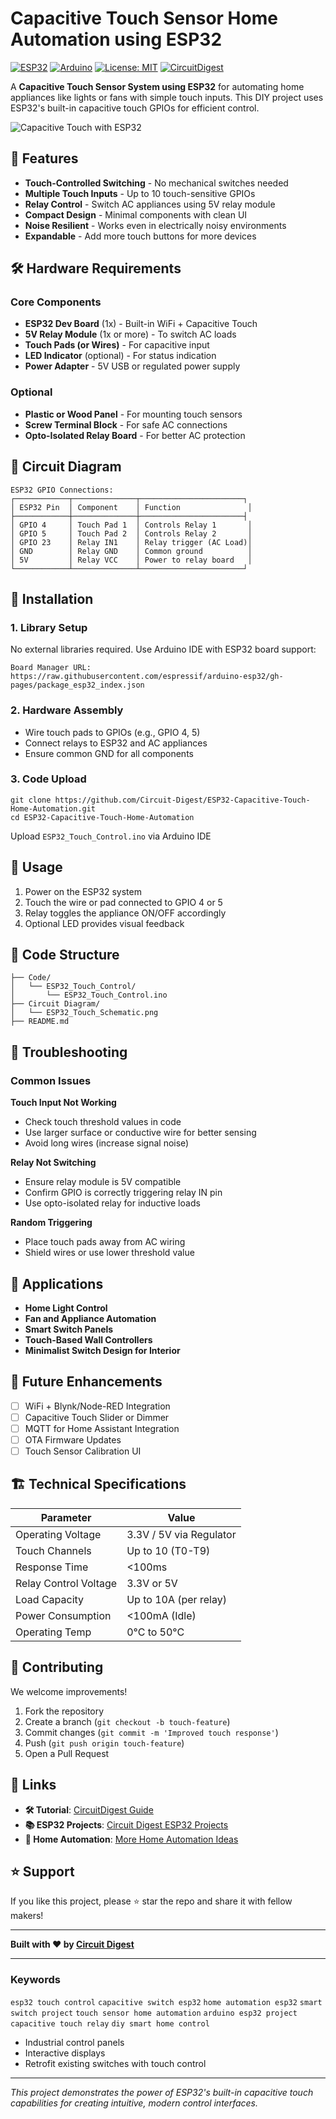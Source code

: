 Capacitive Touch Sensor Home Automation using ESP32
====================================================

[![ESP32](https://img.shields.io/badge/ESP32-003B71?style=for-the-badge&logo=espressif&logoColor=white)](https://www.espressif.com/) 
[![Arduino](https://img.shields.io/badge/Arduino-00979D?style=for-the-badge&logo=Arduino&logoColor=white)](https://www.arduino.cc/) 
[![License: MIT](https://img.shields.io/badge/License-MIT-yellow.svg?style=for-the-badge)](https://opensource.org/licenses/MIT) 
[![CircuitDigest](https://img.shields.io/badge/Tutorial-CircuitDigest-blue?style=for-the-badge)](https://circuitdigest.com/microcontroller-projects/build-your-own-capacitive-touch-sensor-to-control-home-appliances-using-esp32)

A **Capacitive Touch Sensor System using ESP32** for automating home appliances like lights or fans with simple touch inputs. This DIY project uses ESP32's built-in capacitive touch GPIOs for efficient control.

![Capacitive Touch with ESP32]()

🚀 Features
-----------

-   **Touch-Controlled Switching** - No mechanical switches needed
-   **Multiple Touch Inputs** - Up to 10 touch-sensitive GPIOs
-   **Relay Control** - Switch AC appliances using 5V relay module
-   **Compact Design** - Minimal components with clean UI
-   **Noise Resilient** - Works even in electrically noisy environments
-   **Expandable** - Add more touch buttons for more devices

🛠️ Hardware Requirements
-------------------------

### Core Components

-   **ESP32 Dev Board** (1x) - Built-in WiFi + Capacitive Touch
-   **5V Relay Module** (1x or more) - To switch AC loads
-   **Touch Pads (or Wires)** - For capacitive input
-   **LED Indicator** (optional) - For status indication
-   **Power Adapter** - 5V USB or regulated power supply

### Optional

-   **Plastic or Wood Panel** - For mounting touch sensors
-   **Screw Terminal Block** - For safe AC connections
-   **Opto-Isolated Relay Board** - For better AC protection

📐 Circuit Diagram
------------------

```
ESP32 GPIO Connections:
┌────────────┬──────────────┬───────────────────────┐
│ ESP32 Pin  │ Component    │ Function               │
├────────────┼──────────────┼───────────────────────┤
│ GPIO 4     │ Touch Pad 1  │ Controls Relay 1       │
│ GPIO 5     │ Touch Pad 2  │ Controls Relay 2       │
│ GPIO 23    │ Relay IN1    │ Relay trigger (AC Load)│
│ GND        │ Relay GND    │ Common ground          │
│ 5V         │ Relay VCC    │ Power to relay board   │
└────────────┴──────────────┴───────────────────────┘
```

🔧 Installation
---------------

### 1. Library Setup

No external libraries required. Use Arduino IDE with ESP32 board support:
```
Board Manager URL: https://raw.githubusercontent.com/espressif/arduino-esp32/gh-pages/package_esp32_index.json
```

### 2. Hardware Assembly

- Wire touch pads to GPIOs (e.g., GPIO 4, 5)
- Connect relays to ESP32 and AC appliances
- Ensure common GND for all components

### 3. Code Upload

```
git clone https://github.com/Circuit-Digest/ESP32-Capacitive-Touch-Home-Automation.git
cd ESP32-Capacitive-Touch-Home-Automation
```

Upload `ESP32_Touch_Control.ino` via Arduino IDE

🎯 Usage
--------

1. Power on the ESP32 system
2. Touch the wire or pad connected to GPIO 4 or 5
3. Relay toggles the appliance ON/OFF accordingly
4. Optional LED provides visual feedback

📁 Code Structure
-----------------

```
├── Code/
│   └── ESP32_Touch_Control/
│       └── ESP32_Touch_Control.ino
├── Circuit Diagram/
│   └── ESP32_Touch_Schematic.png
├── README.md
```

🔧 Troubleshooting
------------------

### Common Issues

**Touch Input Not Working**

- Check touch threshold values in code
- Use larger surface or conductive wire for better sensing
- Avoid long wires (increase signal noise)

**Relay Not Switching**

- Ensure relay module is 5V compatible
- Confirm GPIO is correctly triggering relay IN pin
- Use opto-isolated relay for inductive loads

**Random Triggering**

- Place touch pads away from AC wiring
- Shield wires or use lower threshold value

📱 Applications
---------------

- **Home Light Control**
- **Fan and Appliance Automation**
- **Smart Switch Panels**
- **Touch-Based Wall Controllers**
- **Minimalist Switch Design for Interior**

🔮 Future Enhancements
----------------------

- [ ] WiFi + Blynk/Node-RED Integration
- [ ] Capacitive Touch Slider or Dimmer
- [ ] MQTT for Home Assistant Integration
- [ ] OTA Firmware Updates
- [ ] Touch Sensor Calibration UI

🏗️ Technical Specifications
----------------------------

| Parameter            | Value                  |
|----------------------|------------------------|
| Operating Voltage     | 3.3V / 5V via Regulator|
| Touch Channels        | Up to 10 (T0-T9)       |
| Response Time         | <100ms                |
| Relay Control Voltage | 3.3V or 5V            |
| Load Capacity         | Up to 10A (per relay) |
| Power Consumption     | <100mA (Idle)         |
| Operating Temp        | 0°C to 50°C           |

🤝 Contributing
---------------

We welcome improvements!

1. Fork the repository
2. Create a branch (`git checkout -b touch-feature`)
3. Commit changes (`git commit -m 'Improved touch response'`)
4. Push (`git push origin touch-feature`)
5. Open a Pull Request

🔗 Links
--------

- **🛠 Tutorial**: [CircuitDigest Guide](https://circuitdigest.com/microcontroller-projects/build-your-own-capacitive-touch-sensor-to-control-home-appliances-using-esp32)
- **📚 ESP32 Projects**: [Circuit Digest ESP32 Projects](https://circuitdigest.com/esp32-projects)
- **🔌 Home Automation**: [More Home Automation Ideas](https://circuitdigest.com/home-automation-projects)

⭐ Support
---------

If you like this project, please ⭐ star the repo and share it with fellow makers!

---

**Built with ❤️ by [Circuit Digest](https://circuitdigest.com/)**

---

### Keywords

`esp32 touch control` `capacitive switch esp32` `home automation esp32` `smart switch project` `touch sensor home automation` `arduino esp32 project` `capacitive touch relay` `diy smart home control`
-   Industrial control panels
-   Interactive displays
-   Retrofit existing switches with touch control

* * * * *

*This project demonstrates the power of ESP32's built-in capacitive touch capabilities for creating intuitive, modern control interfaces.*
